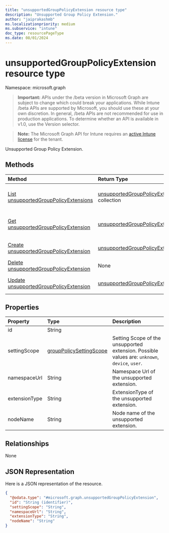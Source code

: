 ```yaml
---
title: "unsupportedGroupPolicyExtension resource type"
description: "Unsupported Group Policy Extension."
author: "jaiprakashmb"
ms.localizationpriority: medium
ms.subservice: "intune"
doc_type: resourcePageType
ms.date: 08/01/2024
---
```


# unsupportedGroupPolicyExtension resource type

Namespace: microsoft.graph

> **Important:** APIs under the /beta version in Microsoft Graph are subject to change which could break your applications. While Intune /beta APIs are supported by Microsoft, you should use these at your own discretion. In general, /beta APIs are not recommended for use in production applications. To determine whether an API is available in v1.0, use the Version selector.

> **Note:** The Microsoft Graph API for Intune requires an [active Intune license](https://go.microsoft.com/fwlink/?linkid=839381) for the tenant.

Unsupported Group Policy Extension.

## Methods
|Method|Return Type|Description|
|:---|:---|:---|
|[List unsupportedGroupPolicyExtensions](../api/intune-gpanalyticsservice-unsupportedgrouppolicyextension-list.md)|[unsupportedGroupPolicyExtension](../resources/intune-gpanalyticsservice-unsupportedgrouppolicyextension.md) collection|List properties and relationships of the [unsupportedGroupPolicyExtension](../resources/intune-gpanalyticsservice-unsupportedgrouppolicyextension.md) objects.|
|[Get unsupportedGroupPolicyExtension](../api/intune-gpanalyticsservice-unsupportedgrouppolicyextension-get.md)|[unsupportedGroupPolicyExtension](../resources/intune-gpanalyticsservice-unsupportedgrouppolicyextension.md)|Read properties and relationships of the [unsupportedGroupPolicyExtension](../resources/intune-gpanalyticsservice-unsupportedgrouppolicyextension.md) object.|
|[Create unsupportedGroupPolicyExtension](../api/intune-gpanalyticsservice-unsupportedgrouppolicyextension-create.md)|[unsupportedGroupPolicyExtension](../resources/intune-gpanalyticsservice-unsupportedgrouppolicyextension.md)|Create a new [unsupportedGroupPolicyExtension](../resources/intune-gpanalyticsservice-unsupportedgrouppolicyextension.md) object.|
|[Delete unsupportedGroupPolicyExtension](../api/intune-gpanalyticsservice-unsupportedgrouppolicyextension-delete.md)|None|Deletes a [unsupportedGroupPolicyExtension](../resources/intune-gpanalyticsservice-unsupportedgrouppolicyextension.md).|
|[Update unsupportedGroupPolicyExtension](../api/intune-gpanalyticsservice-unsupportedgrouppolicyextension-update.md)|[unsupportedGroupPolicyExtension](../resources/intune-gpanalyticsservice-unsupportedgrouppolicyextension.md)|Update the properties of a [unsupportedGroupPolicyExtension](../resources/intune-gpanalyticsservice-unsupportedgrouppolicyextension.md) object.|

## Properties
|Property|Type|Description|
|:---|:---|:---|
|id|String||
|settingScope|[groupPolicySettingScope](../resources/intune-gpanalyticsservice-grouppolicysettingscope.md)|Setting Scope of the unsupported extension. Possible values are: `unknown`, `device`, `user`.|
|namespaceUrl|String|Namespace Url of the unsupported extension.|
|extensionType|String|ExtensionType of the unsupported extension.|
|nodeName|String|Node name of the unsupported extension.|

## Relationships
None

## JSON Representation
Here is a JSON representation of the resource.
<!-- {
  "blockType": "resource",
  "keyProperty": "id",
  "@odata.type": "microsoft.graph.unsupportedGroupPolicyExtension"
}
-->
``` json
{
  "@odata.type": "#microsoft.graph.unsupportedGroupPolicyExtension",
  "id": "String (identifier)",
  "settingScope": "String",
  "namespaceUrl": "String",
  "extensionType": "String",
  "nodeName": "String"
}
```